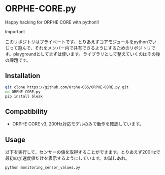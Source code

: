 # ORPHE-CORE.py
Happy hacking for ORPHE CORE with python!!


> [!IMPORTANT]
> このリポジトリはプライベートです。とりあえずコアモジュールをpythonでいじって遊んで、それをメンバー内で共有できるようにするためのリポジトリです。playgroundとしてまずは使います。ライブラリとして整えていくのはその後の課題です。

## Installation
```bash
git clone https://github.com/Orphe-OSS/ORPHE-CORE.py.git
cd ORPHE-CORE.py
pip install bleak
```
## Compatibility
 * ORPHE CORE v3, 200Hz対応モデルのみで動作を確認しています。
## Usage
以下を実行して、センサーの値を取得することができます。とりあえず200Hzで最初の加速度値だけを表示するようにしています。お試しあれ。
```bash
python monitoring_sensor_values.py
```